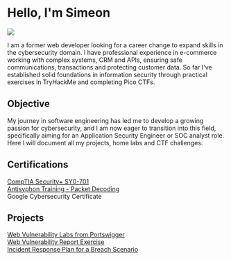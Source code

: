 # Hello, I'm Simeon
<a href="https://linkedin.com/simeon-stefanov"><img src="https://img.shields.io/badge/-LinkedIn-0072b1?&style=for-the-badge&logo=linkedin&logoColor=white" /></a>


I am a former web developer looking for a career change to expand skills in the cybersecurity domain. I have professional experience in e-commerce working with complex systems, CRM and APIs, ensuring safe communications, transactions and protecting customer data. So far I've established solid foundations in information security through practical exercises in TryHackMe and completing Pico CTFs.

## Objective
My journey in software engineering has led me to develop a growing passion for cybersecurity, and I am now eager to transition into this field, specifically aiming for an Application Security Engineer or SOC analyst role. Here I will document all my projects, home labs and CTF challenges.

## Certifications
<div>
  <a href="https://github.com/user-attachments/files/21751822/CompTIA.Security%2B.ce.certificate.pdf">CompTIA Security+ SY0-701</a><br/>
  <a href="https://github.com/user-attachments/files/21853729/certificate.1.pdf"> Antisyphon Training - Packet Decoding</a><br/>
  Google Cybersecurity Certificate
</div>

## Projects

<a href="https://github.com/srstefanov95/portswigger-labs">
    Web Vulnerability Labs from Portswigger
</a><br/>
<a href="https://docs.google.com/document/d/1tjQ8jXcR2VtVtYrSAZyu2JOqfA9Ws25g65FagCAF6vU/">
    Web Vulnerability Report Exercise
</a><br/>
<a href="https://docs.google.com/document/d/1fwyKNNQ9tqMo4UTr48SQiDq1_xWWcBDKWR0sccD26aM/">
    Incident Response Plan for a Breach Scenario
</a>
